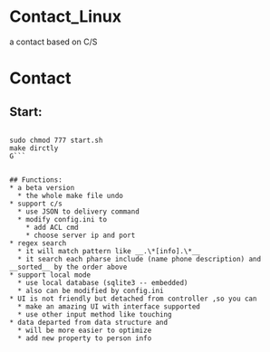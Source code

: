 # Contact_Linux
a contact based on C/S
<!--
 * @Description: 
 * @Version: 
 * @Company: NJIT
 * @Author: Stephen Young
 * @LastEditors: Stephen Young
 * @Date: 2019-03-25 20:29:51
 * @LastEditTime: 2019-03-25 21:52:13
 -->

# Contact

## Start:
``` shell

sudo chmod 777 start.sh
make dirctly
G```


## Functions:
* a beta version
  * the whole make file undo
* support c/s
  * use JSON to delivery command
  * modify config.ini to
    * add ACL cmd
    * choose server ip and port
* regex search 
  * it will match pattern like __.\*[info].\*__
  * it search each pharse include (name phone description) and __sorted__ by the order above
* support local mode
  * use local database (sqlite3 -- embedded)
  * also can be modified by config.ini
* UI is not friendly but detached from controller ,so you can 
  * make an amazing UI with interface supported
  * use other input method like touching
* data departed from data structure and 
  * will be more easier to optimize
  * add new property to person info
